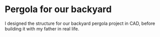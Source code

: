 # Pergola for our backyard
I designed the structure for our backyard pergola project in CAD, before building it with my father in real life.
